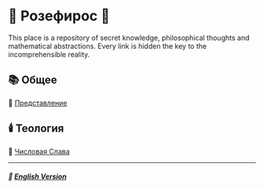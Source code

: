 # 🌹 Розефирос 🌹
This place is a repository of secret knowledge, philosophical thoughts and mathematical abstractions. Every link is hidden the key to the incomprehensible reality.
## 📚 Общее
🥀 [Представление](introduction-2.md)
## 🕯️ Теология
🧮 [Числовая Слава](numericalglory-2.md)

***

##### 🗽 [English Version](index.md)
